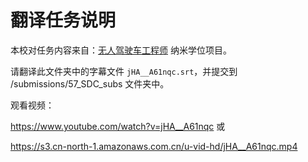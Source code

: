 # 翻译任务说明

本校对任务内容来自：[无人驾驶车工程师](https://cn.udacity.com/drive/) 纳米学位项目。

请翻译此文件夹中的字幕文件 `jHA__A61nqc.srt`，并提交到 /submissions/57_SDC_subs 文件夹中。



观看视频：

https://www.youtube.com/watch?v=jHA__A61nqc 或

https://s3.cn-north-1.amazonaws.com.cn/u-vid-hd/jHA__A61nqc.mp4